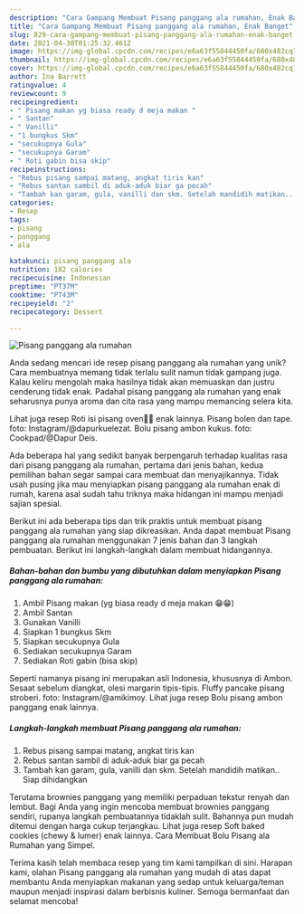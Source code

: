 ```yaml
---
description: "Cara Gampang Membuat Pisang panggang ala rumahan, Enak Banget"
title: "Cara Gampang Membuat Pisang panggang ala rumahan, Enak Banget"
slug: 829-cara-gampang-membuat-pisang-panggang-ala-rumahan-enak-banget
date: 2021-04-30T01:25:32.461Z
image: https://img-global.cpcdn.com/recipes/e6a63f55844450fa/680x482cq70/pisang-panggang-ala-rumahan-foto-resep-utama.jpg
thumbnail: https://img-global.cpcdn.com/recipes/e6a63f55844450fa/680x482cq70/pisang-panggang-ala-rumahan-foto-resep-utama.jpg
cover: https://img-global.cpcdn.com/recipes/e6a63f55844450fa/680x482cq70/pisang-panggang-ala-rumahan-foto-resep-utama.jpg
author: Ina Barrett
ratingvalue: 4
reviewcount: 9
recipeingredient:
- " Pisang makan yg biasa ready d meja makan "
- " Santan"
- " Vanilli"
- "1 bungkus Skm"
- "secukupnya Gula"
- "secukupnya Garam"
- " Roti gabin bisa skip"
recipeinstructions:
- "Rebus pisang sampai matang, angkat tiris kan"
- "Rebus santan sambil di aduk-aduk biar ga pecah"
- "Tambah kan garam, gula, vanilli dan skm. Setelah mandidih matikan.. Siap dihidangkan"
categories:
- Resep
tags:
- pisang
- panggang
- ala

katakunci: pisang panggang ala 
nutrition: 182 calories
recipecuisine: Indonesian
preptime: "PT37M"
cooktime: "PT43M"
recipeyield: "2"
recipecategory: Dessert

---
```



![Pisang panggang ala rumahan](https://img-global.cpcdn.com/recipes/e6a63f55844450fa/680x482cq70/pisang-panggang-ala-rumahan-foto-resep-utama.jpg)

Anda sedang mencari ide resep pisang panggang ala rumahan yang unik? Cara membuatnya memang tidak terlalu sulit namun tidak gampang juga. Kalau keliru mengolah maka hasilnya tidak akan memuaskan dan justru cenderung tidak enak. Padahal pisang panggang ala rumahan yang enak seharusnya punya aroma dan cita rasa yang mampu memancing selera kita.

Lihat juga resep Roti isi pisang oven🥖🍌 enak lainnya. Pisang bolen dan tape. foto: Instagram/@dapurkuelezat. Bolu pisang ambon kukus. foto: Cookpad/@Dapur Deis.

Ada beberapa hal yang sedikit banyak berpengaruh terhadap kualitas rasa dari pisang panggang ala rumahan, pertama dari jenis bahan, kedua pemilihan bahan segar sampai cara membuat dan menyajikannya. Tidak usah pusing jika mau menyiapkan pisang panggang ala rumahan enak di rumah, karena asal sudah tahu triknya maka hidangan ini mampu menjadi sajian spesial.


Berikut ini ada beberapa tips dan trik praktis untuk membuat pisang panggang ala rumahan yang siap dikreasikan. Anda dapat membuat Pisang panggang ala rumahan menggunakan 7 jenis bahan dan 3 langkah pembuatan. Berikut ini langkah-langkah dalam membuat hidangannya.

<!--inarticleads1-->

##### Bahan-bahan dan bumbu yang dibutuhkan dalam menyiapkan Pisang panggang ala rumahan:

1. Ambil  Pisang makan (yg biasa ready d meja makan 😁😁)
1. Ambil  Santan
1. Gunakan  Vanilli
1. Siapkan 1 bungkus Skm
1. Siapkan secukupnya Gula
1. Sediakan secukupnya Garam
1. Sediakan  Roti gabin (bisa skip)


Seperti namanya pisang ini merupakan asli Indonesia, khususnya di Ambon. Sesaat sebelum diangkat, olesi margarin tipis-tipis. Fluffy pancake pisang stroberi. foto: Instagram/@amikimoy. Lihat juga resep Bolu pisang ambon panggang enak lainnya. 

<!--inarticleads2-->

##### Langkah-langkah membuat Pisang panggang ala rumahan:

1. Rebus pisang sampai matang, angkat tiris kan
1. Rebus santan sambil di aduk-aduk biar ga pecah
1. Tambah kan garam, gula, vanilli dan skm. Setelah mandidih matikan.. Siap dihidangkan


Terutama brownies panggang yang memiliki perpaduan tekstur renyah dan lembut. Bagi Anda yang ingin mencoba membuat brownies panggang sendiri, rupanya langkah pembuatannya tidaklah sulit. Bahannya pun mudah ditemui dengan harga cukup terjangkau. Lihat juga resep Soft baked cookies (chewy &amp; lumer) enak lainnya. Cara Membuat Bolu Pisang ala Rumahan yang Simpel. 

Terima kasih telah membaca resep yang tim kami tampilkan di sini. Harapan kami, olahan Pisang panggang ala rumahan yang mudah di atas dapat membantu Anda menyiapkan makanan yang sedap untuk keluarga/teman maupun menjadi inspirasi dalam berbisnis kuliner. Semoga bermanfaat dan selamat mencoba!
